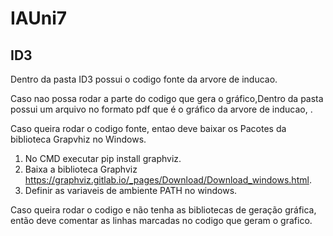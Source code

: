 # IAUni7

## ID3
Dentro da pasta ID3 possui o codigo fonte da arvore de inducao.

Caso nao possa rodar a parte do codigo que gera o gráfico,Dentro da pasta possui um arquivo no formato pdf que é o gráfico da arvore de inducao, .

Caso queira rodar o codigo fonte, entao deve baixar os Pacotes da biblioteca Grapvhiz no Windows.
1. No CMD executar pip install graphviz.
2. Baixa a biblioteca Graphviz https://graphviz.gitlab.io/_pages/Download/Download_windows.html.
3. Definir as variaveis de ambiente PATH no windows.

Caso queira rodar o codigo e não tenha as bibliotecas de geração gráfica, então deve comentar as linhas marcadas no codigo que geram o grafico.
